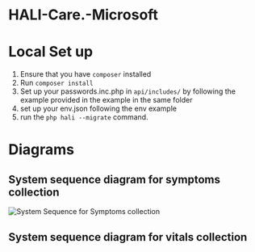 # HALI-Care.-Microsoft

# Local Set up
1. Ensure that you have `composer` installed
2. Run `composer install`
3. Set up your passwords.inc.php in `api/includes/` by following the example provided in the example in the same folder
5. set up your env.json following the env example
7. run the `php hali --migrate` command.


# Diagrams
## System sequence diagram for symptoms collection
![System Sequence for Symptoms collection](https://user-images.githubusercontent.com/56189552/145804351-3bf0e556-1e96-4b38-84c4-64ce24f8ba29.png)

## System sequence diagram for vitals collection
